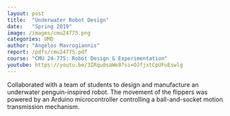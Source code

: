 ```yaml
---
layout: post
title:  "Underwater Robot Design"
date:   "Spring 2019"
image: /images/cmu24775.png
categories: UMD
author: "Angelos Mavrogiannis"
report: /pdfs/cmu24775.pdf
course: "CMU 24-775: Robot Design & Experimentation"
youtube: https://youtu.be/3IRqu0saWe8?si=OJfjxtCpUFuEswlg
---
```


Collaborated with a team of students to design and manufacture an underwater penguin-inspired robot. The movement of the flippers was powered by an Arduino microcontroller controlling a ball-and-socket motion transmission mechanism.